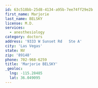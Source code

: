 ```yaml
---
id: 63c518bb-25d8-4134-a95b-7ee74ff29e2b
first_name: Marjorie
last_name: BELSKY
license: M.D.
services:
  - anesthesiology
category: doctors
address: '9333 W Sunset Rd   Ste A'
city: 'Las Vegas'
state: NV
zip: '89148'
phone: 702-968-6259
title: 'Marjorie BELSKY'
_geoloc:
  lng: -115.28485
  lat: 36.049095
---
```

